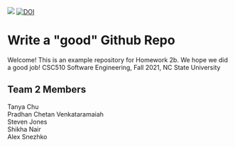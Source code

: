 <a href="https://github.com/shikhanair/team2-hw2b/actions"><img src="https://github.com/shikhanair/team2-hw2b/actions/workflows/unit-tests.yml/badge.svg"></a>
<a href="https://zenodo.org/badge/latestdoi/401469026"><img src="https://zenodo.org/badge/401469026.svg" alt="DOI"></a>

# Write a "good" Github Repo
Welcome! This is an example repository for Homework 2b. We hope we did a good job!
CSC510 Software Engineering, Fall 2021, NC State University
## Team 2 Members 
Tanya Chu  
Pradhan Chetan Venkataramaiah  
Steven Jones  
Shikha Nair  
Alex Snezhko 
